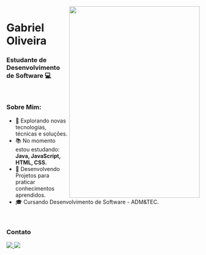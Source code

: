 <img align="right" width="340" height="500" right="0px" src="https://imgur.com/HFBMCLt.png">



# Gabriel Oliveira
### Estudante de Desenvolvimento de Software 💻


<br>

### Sobre Mim:

<p align="left" margin-left="10px"> 

- 🌱 Explorando novas tecnologias, técnicas e soluções.
- 📚 No momento estou estudando: <strong>Java, JavaScript, HTML, CSS.</strong>
- 📘 Desenvolvendo Projetos para praticar conhecimentos aprendidos.
- 🎓 Cursando Desenvolvimento de Software - ADM&TEC.
                                                              
<br/>
  

### Contato

<p align="left" margin-left="10px">
  <a href="nycolassantana00@gmail.com">
    <img src="https://img.shields.io/badge/contatogabrieloliveira0@gmail.com-6633cc?style=flat-square&amp;logo=Gmail&amp;logoColor=white&amp;link=mailto:contatogabrieloliveira0@gmail.com" style="max-width:100%;">
  </a>
  <a href="https://www.linkedin.com/in/gabriel-oliveira-165613226/" rel="nofollow">
    <img src="https://img.shields.io/badge/-Gabriel%20Oliveira-6633cc?style=flat-square&amp;logo=Linkedin&amp;logoColor=white&amp;link=https://www.linkedin.com/in/rafaeldcmartins" style="max-width:100%;">
  </a>
</p>

<div> 



</div>
 

